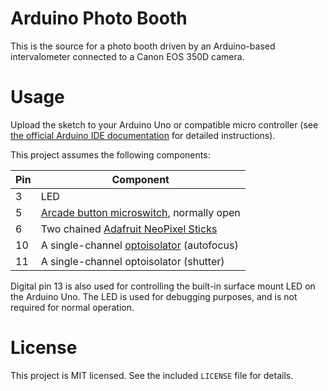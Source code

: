 # Arduino Photo Booth

This is the source for a photo booth driven by an Arduino-based intervalometer connected to a Canon EOS 350D camera.


# Usage

Upload the sketch to your Arduino Uno or compatible micro controller (see [the official Arduino IDE documentation](http://arduino.cc/en/Guide/HomePage) for detailed instructions).

This project assumes the following components:

Pin | Component
--- | ---------
3   | LED
5   | [Arcade button microswitch](http://www.adafruit.com/products/1188), normally open
6   | Two chained [Adafruit NeoPixel Sticks](http://www.adafruit.com/products/1426)
10  | A single-channel [optoisolator](https://www.sparkfun.com/products/314) (autofocus)
11  | A single-channel optoisolator (shutter)

Digital pin 13 is also used for controlling the built-in surface mount LED on the Arduino Uno. The LED is used for debugging purposes, and is not required for normal operation.


# License

This project is MIT licensed. See the included `LICENSE` file for details.
